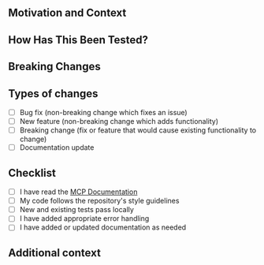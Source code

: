 <!-- Provide a brief summary of your changes -->

## Motivation and Context
<!-- Why is this change needed? What problem does it solve? -->

## How Has This Been Tested?
<!-- Have you tested this in a real application? Which scenarios were tested? -->

## Breaking Changes
<!-- Will users need to update their code or configurations? -->

## Types of changes
<!-- What types of changes does your code introduce? Put an `x` in all the boxes that apply: -->
- [ ] Bug fix (non-breaking change which fixes an issue)
- [ ] New feature (non-breaking change which adds functionality)
- [ ] Breaking change (fix or feature that would cause existing functionality to change)
- [ ] Documentation update

## Checklist
<!-- Go over all the following points, and put an `x` in all the boxes that apply. -->
- [ ] I have read the [MCP Documentation](https://modelcontextprotocol.io)
- [ ] My code follows the repository's style guidelines
- [ ] New and existing tests pass locally
- [ ] I have added appropriate error handling
- [ ] I have added or updated documentation as needed

## Additional context
<!-- Add any other context, implementation notes, or design decisions -->
